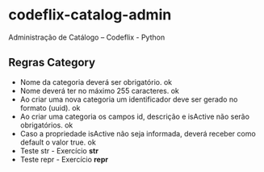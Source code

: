 # codeflix-catalog-admin
Administração de Catálogo – Codeflix - Python

##  Regras Category
- Nome da categoria deverá ser obrigatório. ok
- Nome deverá ter no máximo 255 caracteres. ok
- Ao criar uma nova categoria um identificador deve ser gerado no formato (uuid). ok
- Ao criar uma categoria os campos id, descrição e isActive não serão obrigatórios. ok
- Caso a propriedade isActive não seja informada, deverá receber como default o valor true. ok
- Teste str - Exercício __str__
- Teste repr - Exercício __repr__